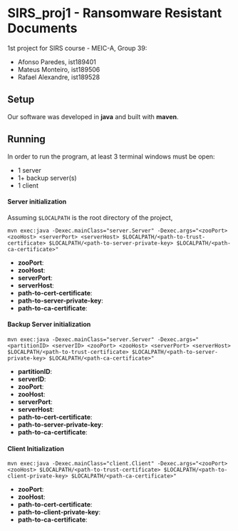 # SIRS_proj1 - Ransomware Resistant Documents
1st project for SIRS course - MEIC-A, Group 39:
- Afonso Paredes, ist189401
- Mateus Monteiro, ist189506
- Rafael Alexandre, ist189528

## Setup

Our software was developed in **java** and built with **maven**.


## Running

In order to run the program, at least 3 terminal windows must be open:
- 1 server
- 1+ backup server(s)
- 1 client


#### Server initialization

Assuming `$LOCALPATH` is the root directory of the project,

```mvn exec:java -Dexec.mainClass="server.Server" -Dexec.args="<zooPort> <zooHost> <serverPort> <serverHost> $LOCALPATH/<path-to-trust-certificate> $LOCALPATH/<path-to-server-private-key> $LOCALPATH/<path-ca-certificate>" ```

- **zooPort**:
- **zooHost**:
- **serverPort**:
- **serverHost**:
- **path-to-cert-certificate**:
- **path-to-server-private-key**:
- **path-to-ca-certificate**:

#### Backup Server initialization

```mvn exec:java -Dexec.mainClass="server.Server" -Dexec.args="<partitionID> <serverID> <zooPort> <zooHost> <serverPort> <serverHost> $LOCALPATH/<path-to-trust-certificate> $LOCALPATH/<path-to-server-private-key> $LOCALPATH/<path-ca-certificate>" ```

- **partitionID**:
- **serverID**:
- **zooPort**:
- **zooHost**:
- **serverPort**:
- **serverHost**:
- **path-to-cert-certificate**:
- **path-to-server-private-key**:
- **path-to-ca-certificate**:


#### Client Initialization

```mvn exec:java -Dexec.mainClass="client.Client" -Dexec.args="<zooPort> <zooHost> $LOCALPATH/<path-to-trust-certificate> $LOCALPATH/<path-to-client-private-key> $LOCALPATH/<path-ca-certificate>" ```

- **zooPort**:
- **zooHost**:
- **path-to-cert-certificate**:
- **path-to-client-private-key**:
- **path-to-ca-certificate**:
